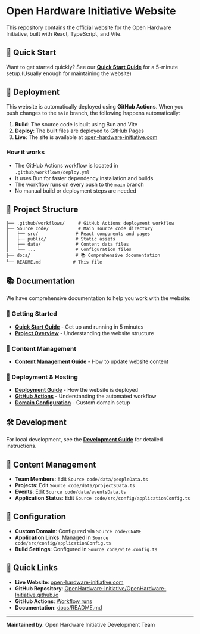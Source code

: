 # Open Hardware Initiative Website

This repository contains the official website for the Open Hardware Initiative, built with React, TypeScript, and Vite.

## 🚀 Quick Start

Want to get started quickly? See our **[Quick Start Guide](docs/quick-start.md)** for a 5-minute setup.(Usually enough for maintaining the website)

## 🚀 Deployment

This website is automatically deployed using **GitHub Actions**. When you push changes to the `main` branch, the following happens automatically:

1. **Build**: The source code is built using Bun and Vite
2. **Deploy**: The built files are deployed to GitHub Pages
3. **Live**: The site is available at [open-hardware-initiative.com](https://open-hardware-initiative.com)

### How it works

- The GitHub Actions workflow is located in `.github/workflows/deploy.yml`
- It uses Bun for faster dependency installation and builds
- The workflow runs on every push to the `main` branch
- No manual build or deployment steps are needed

## 📁 Project Structure

```
├── .github/workflows/     # GitHub Actions deployment workflow
├── Source code/           # Main source code directory
│   ├── src/              # React components and pages
│   ├── public/           # Static assets
│   ├── data/             # Content data files
│   └── ...               # Configuration files
├── docs/                 # 📚 Comprehensive documentation
└── README.md            # This file
```

## 📚 Documentation

We have comprehensive documentation to help you work with the website:

### 🚀 Getting Started
- **[Quick Start Guide](docs/quick-start.md)** - Get up and running in 5 minutes
- **[Project Overview](docs/project-overview.md)** - Understanding the website structure

### 📝 Content Management
- **[Content Management Guide](docs/content-management.md)** - How to update website content

### 🚀 Deployment & Hosting
- **[Deployment Guide](docs/deployment.md)** - How the website is deployed
- **[GitHub Actions](docs/github-actions.md)** - Understanding the automated workflow
- **[Domain Configuration](docs/domain-configuration.md)** - Custom domain setup

## 🛠️ Development

For local development, see the **[Development Guide](docs/development.md)** for detailed instructions.

## 📝 Content Management

- **Team Members**: Edit `Source code/data/peopleData.ts`
- **Projects**: Edit `Source code/data/projectsData.ts`
- **Events**: Edit `Source code/data/eventsData.ts`
- **Application Status**: Edit `Source code/src/config/applicationConfig.ts`

## 🔧 Configuration

- **Custom Domain**: Configured via `Source code/CNAME`
- **Application Links**: Managed in `Source code/src/config/applicationConfig.ts`
- **Build Settings**: Configured in `Source code/vite.config.ts`


## 🎯 Quick Links

- **Live Website**: [open-hardware-initiative.com](https://open-hardware-initiative.com)
- **GitHub Repository**: [OpenHardware-Initiative/OpenHardware-Initiative.github.io](https://github.com/OpenHardware-Initiative/OpenHardware-Initiative.github.io)
- **GitHub Actions**: [Workflow runs](https://github.com/OpenHardware-Initiative/OpenHardware-Initiative.github.io/actions)
- **Documentation**: [docs/README.md](docs/README.md)

---
**Maintained by**: Open Hardware Initiative Development Team 
